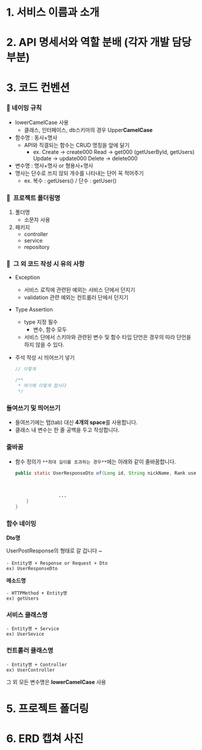 # 1. 서비스 이름과 소개
# 2. API 명세서와 역할 분배 (각자 개발 담당 부분)
# 3. 코드 컨벤션
### 📌 네이밍 규칙

- lowerCamelCase 사용
    - 클래스, 인터페이스, db스키마의 경우 Upper**CamelCase**
- 함수명 : 동사+명사
    - API와 직결되는 함수는 CRUD 명칭을 앞에 달기
        - ex. Create → create000
              Read → get000 (getUserById, getUsers)
              Update → update000
              Delete → delete000
- 변수명 : 명사+명사 or 형용사+명사
- 명사는 단수로 쓰지 않되 개수를 나타내는 단어 꼭 적어주기
    - ex. 복수 : getUsers() / 단수 : getUser()
    

### 📌  프로젝트 폴더링명

1. 폴더명
    - 소문자 사용
2. 패키지
    - controller
    - service
    - repository

### 📌  그 외 코드 작성 시 유의 사항

- Exception
    - 서비스 로직에 관련된 예외는 서비스 단에서 던지기
    - validation 관련 예외는 컨트롤러 단에서 던지기
- Type Assertion
    - type 지정 필수
        - 변수, 함수 모두
    - 서비스 단에서 스키마와 관련된 변수 및 함수 타입 단언은 경우의 따라 단언을 하지 않을 수 있다.
- 주석 작성 시 띄어쓰기 넣기
    
    ```java
    // 이렇게
    
    /**
     * 여기에 이렇게 합시다
     */
    ```
    

### **들여쓰기 및 띄어쓰기**

- 들여쓰기에는 탭(tab) 대신 **4개의 space**를 사용합니다.
- 클래스 내 변수는 한 줄 공백을 두고 작성합니다.

### 줄바꿈

- 함수 정의가 `**최대 길이를 초과하는 경우**`에는 아래와 같이 줄바꿈합니다.
    
    ```java
    public static UserResponseDto of(Long id, String nickName, Rank userRank, int point, 
    																	int coupon, long interest, int waiting, int finish,
    																	int ready, int delivering, int delivered, 
    																	String address, String phoneNumber) {
    				...
        }
    }
    ```
    

### 함수 네이밍

**Dto명**

UserPostResponse의 형태로 갈 겁니다 ~

```
- Entity명 + Response or Request + Dto
ex) UserResponseDto
```

**메소드명**

```
- HTTPMethod + Entity명
ex) getUsers
```

### 서비스 클래스명

```
- Entity명 + Service
ex) UserSevice
```

### 컨트롤러 클래스명

```
- Entity명 + Controller
ex) UserController
```

그 외 모든 변수명은 **lowerCamelCase** 사용
# 5. 프로젝트 폴더링
# 6. ERD 캡쳐 사진
